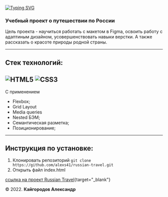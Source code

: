 [![Typing SVG](https://readme-typing-svg.demolab.com?font=Fira+Code&size=30&pause=1000&color=166CD7&width=435&lines=Russian+travel)](https://git.io/typing-svg)
### Учебный проект о путешествии по России

Цель проекта - научиться работать с макетом в Figma, освоить работу с адаптиным дизайном, усовершенствовать навыки верстки. А также рассказать о красоте природы родной страны.

---
## Стек технологий:
![HTML5](https://img.shields.io/badge/-HTML5-090909?style=for-the-badge&logo=HTML5)
![CSS3](https://img.shields.io/badge/-CSS3-090909?style=for-the-badge&logo=CSS3)
---
С применением

- Flexbox;
- Grid Layout
- Media queries
- Nested БЭМ;
- Семантическая разметка;
- Позиционирование;
---

## Инструкция по установке:
1. Клонировать репозиторий
`git clone https://github.com/alexs41/russian-travel.git`
2. Открыть файл index.html

[ссылка на проект Russian Travel](https://alexs41.github.io/russian-travel/index.html "Russian Travel"){target="_blank"}

© 2022. **Кайгородов Александр**
